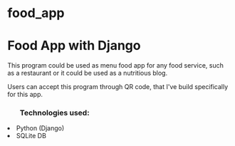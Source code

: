 # food_app
<h1>Food App with Django</h1>
<p>This program could be used as menu food app for any food service, such as a restaurant or it could be used as a nutritious blog.</p>
<p>Users can accept this program through QR code, that I've build specifically for this app.</p>
<h3><ul>Technologies used:</ul></h3>
<li>Python (Django)</li>
<li>SQLite DB</li>
